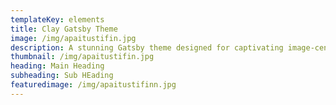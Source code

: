 ```yaml
---
templateKey: elements
title: Clay Gatsby Theme 
image: /img/apaitustifin.jpg
description: A stunning Gatsby theme designed for captivating image-centric websites, perfect for photographers, portfolios, and blogs.
thumbnail: /img/apaitustifin.jpg
heading: Main Heading
subheading: Sub HEading
featuredimage: /img/apaitustifinn.jpg
---
```


